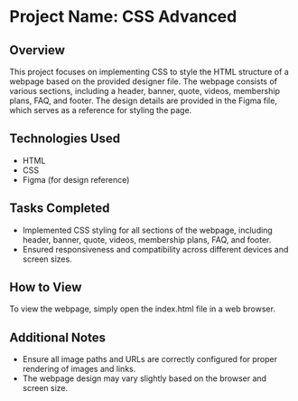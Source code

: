 # Project Name: CSS Advanced

## Overview
This project focuses on implementing CSS to style the HTML structure of a webpage based on the provided designer file. The webpage consists of various sections, including a header, banner, quote, videos, membership plans, FAQ, and footer. The design details are provided in the Figma file, which serves as a reference for styling the page.

## Technologies Used
- HTML
- CSS
- Figma (for design reference)

## Tasks Completed
- Implemented CSS styling for all sections of the webpage, including header, banner, quote, videos, membership plans, FAQ, and footer.
- Ensured responsiveness and compatibility across different devices and screen sizes.

## How to View
To view the webpage, simply open the index.html file in a web browser.

## Additional Notes
- Ensure all image paths and URLs are correctly configured for proper rendering of images and links.
- The webpage design may vary slightly based on the browser and screen size.

